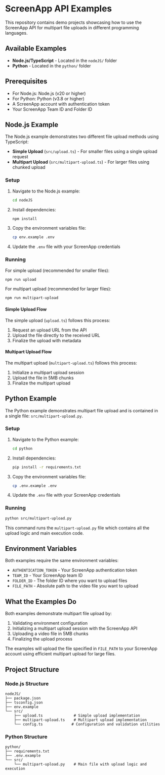 # ScreenApp API Examples

This repository contains demo projects showcasing how to use the ScreenApp API for multipart file uploads in different programming languages.

## Available Examples

- **Node.js/TypeScript** - Located in the `nodeJS/` folder
- **Python** - Located in the `python/` folder

## Prerequisites

- For Node.js: Node.js (v20 or higher)
- For Python: Python (v3.8 or higher)
- A ScreenApp account with authentication token
- Your ScreenApp Team ID and Folder ID

## Node.js Example

The Node.js example demonstrates two different file upload methods using TypeScript:

- **Simple Upload** (`src/upload.ts`) - For smaller files using a single upload request
- **Multipart Upload** (`src/multipart-upload.ts`) - For larger files using chunked upload

### Setup

1. Navigate to the Node.js example:
   ```bash
   cd nodeJS
   ```
2. Install dependencies:
   ```bash
   npm install
   ```
3. Copy the environment variables file:
   ```bash
   cp env.example .env
   ```
4. Update the `.env` file with your ScreenApp credentials

### Running

For simple upload (recommended for smaller files):
```bash
npm run upload
```

For multipart upload (recommended for larger files):
```bash
npm run multipart-upload
```

#### Simple Upload Flow
The simple upload (`upload.ts`) follows this process:
1. Request an upload URL from the API
2. Upload the file directly to the received URL
3. Finalize the upload with metadata

#### Multipart Upload Flow
The multipart upload (`multipart-upload.ts`) follows this process:
1. Initialize a multipart upload session
2. Upload the file in 5MB chunks
3. Finalize the multipart upload

## Python Example

The Python example demonstrates multipart file upload and is contained in a single file: `src/multipart-upload.py`.

### Setup

1. Navigate to the Python example:
   ```bash
   cd python
   ```
2. Install dependencies:
   ```bash
   pip install -r requirements.txt
   ```
3. Copy the environment variables file:
   ```bash
   cp .env.example .env
   ```
4. Update the `.env` file with your ScreenApp credentials

### Running

```bash
python src/multipart-upload.py
```

This command runs the `multipart-upload.py` file which contains all the upload logic and main execution code.

## Environment Variables

Both examples require the same environment variables:

- `AUTHENTICATION_TOKEN` - Your ScreenApp authentication token
- `TEAM_ID` - Your ScreenApp team ID
- `FOLDER_ID` - The folder ID where you want to upload files
- `FILE_PATH` - Absolute path to the video file you want to upload

## What the Examples Do

Both examples demonstrate multipart file upload by:
1. Validating environment configuration
2. Initializing a multipart upload session with the ScreenApp API
3. Uploading a video file in 5MB chunks
4. Finalizing the upload process

The examples will upload the file specified in `FILE_PATH` to your ScreenApp account using efficient multipart upload for large files.

## Project Structure

### Node.js Structure
```
nodeJS/
├── package.json
├── tsconfig.json
├── env.example
└── src/
    ├── upload.ts              # Simple upload implementation
    ├── multipart-upload.ts    # Multipart upload implementation
    └── config.ts             # Configuration and validation utilities
```

### Python Structure
```
python/
├── requirements.txt
├── .env.example
└── src/
    └── multipart-upload.py    # Main file with upload logic and execution
```
